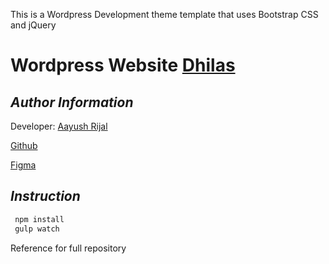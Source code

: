 This is a Wordpress Development theme template that uses Bootstrap CSS and jQuery

# Wordpress Website [Dhilas](http://www.test.com.au/)

## _Author Information_

Developer: [Aayush Rijal](https://aayushrijal.info)

[Github](https://github.com/aayushrijal91/dhilas)

[Figma](https://www.figma.com/file/rRiemXumUQ9gSBb1EWK7jC/WEBSITE?type=design&node-id=1394-3937&mode=design&t=6KcpsEbS2xSscjXE-0)

## _Instruction_

```bash
 npm install
 gulp watch
 ```

Reference for full repository

